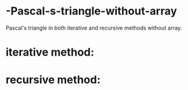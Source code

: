 # -Pascal-s-triangle-without-array
Pascal's triangle in both iterative and recursive methods without array.

# iterative method:

# recursive method:

